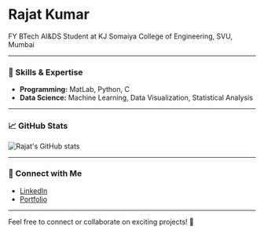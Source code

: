 # Rajat Kumar

FY BTech AI&DS Student at KJ Somaiya College of Engineering, SVU, Mumbai

---

### 🚀 Skills & Expertise

- **Programming:** MatLab, Python, C
- **Data Science:** Machine Learning, Data Visualization, Statistical Analysis

---

### 📈 GitHub Stats

![Rajat's GitHub stats](https://github-readme-stats.vercel.app/api?username=rajatkumar1011&show_icons=true&theme=radical)

---

### 🔗 Connect with Me

- [LinkedIn](https://www.linkedin.com/in/rajatkumar7)  
- [Portfolio](https://rajatkumar1011.github.io/)  

---

Feel free to connect or collaborate on exciting projects! 🌟
